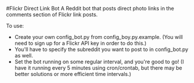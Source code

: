 #Flickr Direct Link Bot
A Reddit bot that posts direct photo links in the comments section of Flickr link posts.

To use:
* Create your own config_bot.py from config_boy.py.example. (You will need to sign up for a Flickr API key in order to do this.)
* You'll have to specify the subreddit you want to post to in config_bot.py as well.
* Set the bot running on some regular interval, and you're good to go! (I have it running every 5 minutes using cron/crontab, but there may be better solutions or more efficient time intervals.)
